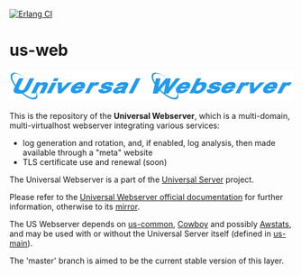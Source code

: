 [![Erlang CI](https://github.com/Olivier-Boudeville/us-web/actions/workflows/erlang-ci.yml/badge.svg)](https://github.com/Olivier-Boudeville/us-web/actions/workflows/erlang-ci.yml)
# us-web

![](/doc/us-web-title.png)

This is the repository of the **Universal Webserver**, which is a multi-domain, multi-virtualhost webserver integrating various services:
 * log generation and rotation, and, if enabled, log analysis, then made available through a "meta" website
 * TLS certificate use and renewal (soon)
 
The Universal Webserver is a part of the [Universal Server](https://github.com/Olivier-Boudeville/Universal-Server) project.

Please refer to the [Universal Webserver official documentation](http://us-web.esperide.org) for further information, otherwise to its [mirror](http://olivier-boudeville.github.io/us-web/).

The US Webserver depends on [us-common](https://github.com/Olivier-Boudeville/us-common/), [Cowboy](https://github.com/ninenines/cowboy) and possibly [Awstats](http://www.awstats.org/), and may be used with or without the Universal Server itself (defined in [us-main](https://github.com/Olivier-Boudeville/us-main/)).

The 'master' branch is aimed to be the current stable version of this layer.
